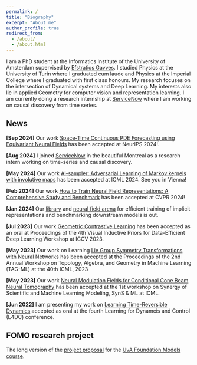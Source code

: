 ```yaml
---
permalink: /
title: "Biography"
excerpt: "About me"
author_profile: true
redirect_from: 
  - /about/
  - /about.html
---
```


I am a PhD student at the Informatics Institute of the University of Amsterdam supervised by [Efstratios Gavves](https://www.egavves.com). I studied Physics at the University of Turin where I graduated cum laude and Physics at the Imperial College where I graduated with first class honours. My research focuses on the intersection of Dynamical systems and Deep Learning. My interests also lie in applied Geometry for computer vision and representation learning. I am currently doing a research internship at [ServiceNow](https://www.google.com/search?client=safari&rls=en&q=Element+ai&ie=UTF-8&oe=UTF-8) where I am working on causal discovery from time series.

## News

**[Sep 2024]** Our work [Space-Time Continuous PDE Forecasting using Equivariant Neural Fields](https://arxiv.org/abs/2406.06660) has been accepted at NeurIPS 2024!.

**[Aug 2024]** I joined [ServiceNow](https://www.google.com/search?client=safari&rls=en&q=Element+ai&ie=UTF-8&oe=UTF-8) in the beautiful Montreal as a research intern working on time-series and causal discovery.

**[May 2024]** Our work [Ai-sampler: Adversarial Learning of Markov kernels with involutive maps](https://arxiv.org/pdf/2406.02490) has been accepted at ICML 2024. See you in Vienna!

**[Feb 2024]** Our work [How to Train Neural Field Representations: A Comprehensive Study and Benchmark](https://arxiv.org/abs/2312.10531) has been accepted at CVPR 2024!

**[Jan 2024]** Our [library](https://github.com/samuelepapa/fit-a-nef) and [neural field arena](https://github.com/samuelepapa/neural-field-arena) for efficient training of implicit representations and benchmarking downstream models is out.

**[Jul 2023]** Our work [Geometric Contrastive Learning](https://ricvalp.github.io/publication/2023-07-01-paper-title-number-3) has been accepted as an oral at Proceedings of the 4th Visual Inductive Priors for Data-Efficient Deep Learning Workshop at ICCV 2023.

**[May 2023]** Our work on Learning [Lie Group Symmetry Transformations with Neural Networks](https://ricvalp.github.io/publication/2023-07-01-paper-title-number-2) has been accepted at the Proceedings of the 2nd Annual Workshop on Topology, Algebra, and Geometry in Machine Learning (TAG-ML) at the 40th ICML, 2023

**[May 2023]** Our work [Neural Modulation Fields for Conditional Cone Beam Neural Tomography](https://ricvalp.github.io/publication/2023-07-01-paper-title-number-4) has been accepted at the 1st workshop on Synergy of Scientific and Machine Learning Modeling, SynS & ML at ICML.

**[Jun 2022]** I am presenting my work on [Learning Time-Reversible Dynamics](https://ricvalp.github.io/publication/2022-07-01-paper-title-number-1) accepted as oral at the fourth Learning for Dynamcis and Control (L4DC) conference.


## FOMO research project

The long version of the [project proposal](/files/project_proposal.pdf) for the [UvA Foundation Models course](https://uvafomo.github.io).


<!--
Publications
======

* ## [Learning Reversible Symplectic Dynamics](https://proceedings.mlr.press/v168/valperga22a.html)

*Introducing the novel architecture of time-reversible symplectic neural networks for learning dynamics of physical systems* **(oral)**

Riccardo Valperga, Kevin Webster, Dmitry Turaev, Victoria Klein, Jeroen Lamb Proceedings of The 4th Annual Learning for Dynamics and Control Conference, PMLR 168:906-916, 2022.



* ## [Learning Lie Group Symmetry Transformations with Neural Networks](https://arxiv.org/abs/2307.01583)

*In this work we focus on discovering and characterising unknown symmetries present in a dataset, in particular, Lie group symmetry transformations beyond the traditional ones usually considered in the field.*

Alex Gabel\*, Victoria Klein\*, Riccardo Valperga\*, Jeroen S. W. Lamb, Kevin Webster, Rick Quax Efstratios Gavves 

Proceedings of the 2 nd Annual Workshop on Topology, Algebra, and Geometry in Machine Learning (TAG-ML) at the 40th In- ternational Conference on Machine Learning.

* ## [Geometric Contrastive Learning](https://openreview.net/forum?id=cE4BY5XrzR)

*In this work, we propose making use of geodesic distances on the hypersphere to learn better contrasts between representations.* **(oral)**

Proceedings of the 4th Visual Inductive Priors for Data-Efficient Deep Learning Workshop at ICCV 2023.

Yeskendir Koishekenov, Sharvaree Vadgama\*, Riccardo Valperga\*, Erik J. Bekkers


* ## [Neural Modulation Fields for Conditional Cone Beam Neural Tomography](https://arxiv.org/abs/2307.08351)

*We propose a novel conditioning method where local modulations are modeled per patient as a field over the input domain through a Neural Modulation Field (NMF).*

Samuele Papa, David M Knigge, Riccardo Valperga, Nikita Moriakov, Miltos Kofinas, Jan-Jakob Sonke, Efstratios Gavves

Accepted at the 1st workshop on Synergy of Scientific and Machine Learning Modeling, SynS & ML ICML. -->